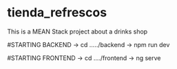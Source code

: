 # tienda_refrescos
This is a MEAN Stack project about a drinks shop


#STARTING BACKEND
-> cd ...../backend
-> npm run dev

#STARTING FRONTEND
-> cd ..../frontend
-> ng serve
